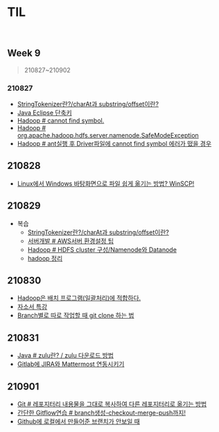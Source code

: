# TIL

<br>

## Week 9

> 210827~210902



### 210827

* [StringTokenizer란?/charAt과 substring/offset이란?](https://pythontoomuchinformation.tistory.com/437)
* [Java Eclipse 단축키](https://pythontoomuchinformation.tistory.com/438)
* [Hadoop # cannot find symbol.](https://pythontoomuchinformation.tistory.com/440)
* [Hadoop # org.apache.hadoop.hdfs.server.namenode.SafeModeException](https://pythontoomuchinformation.tistory.com/441)
* [Hadoop # ant실행 후 Driver파일에 cannot find symbol 에러가 떴을 경우](https://pythontoomuchinformation.tistory.com/442)



## 210828

* [Linux에서 Windows 바탕화면으로 파일 쉽게 옮기는 방법? WinSCP!](https://pythontoomuchinformation.tistory.com/443)



## 210829

* 복습
  * [StringTokenizer란?/charAt과 substring/offset이란?](https://pythontoomuchinformation.tistory.com/437)
  * [서버개발 # AWS서버 환경설정 팁](https://pythontoomuchinformation.tistory.com/421)
  * [Hadoop # HDFS cluster 구성/Namenode와 Datanode](https://pythontoomuchinformation.tistory.com/435)
  * [hadoop 정리](https://pythontoomuchinformation.tistory.com/436)



## 210830

* [Hadoop은 배치 프로그램(일괄처리)에 적합하다.](https://pythontoomuchinformation.tistory.com/446)
* [자소서 특강](https://pythontoomuchinformation.tistory.com/449)
* [Branch별로 따로 작업할 때 git clone 하는 법](https://pythontoomuchinformation.tistory.com/450)



## 210831

* [Java # zulu란? / zulu 다운로드 방법](https://pythontoomuchinformation.tistory.com/451)
* [Gitlab에 JIRA와 Mattermost 연동시키기](https://pythontoomuchinformation.tistory.com/453)



## 210901

* [Git # 레포지터리 내용물을 그대로 복사하여 다른 레포지터리로 옮기는 방법](https://pythontoomuchinformation.tistory.com/454)
* [간단한 Gitflow연습 # branch생성-checkout-merge-push까지!](https://pythontoomuchinformation.tistory.com/456)
* [Github에 로컬에서 만들어준 브랜치가 안보일 때](https://pythontoomuchinformation.tistory.com/457)

